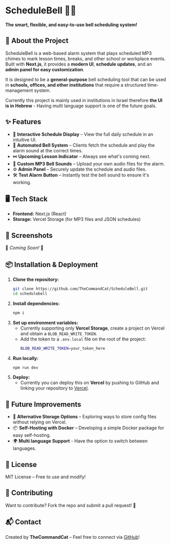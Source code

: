 # ScheduleBell 📅🔔

**The smart, flexible, and easy-to-use bell scheduling system!**

## 🚀 About the Project

ScheduleBell is a web-based alarm system that plays scheduled MP3 chimes to mark lesson times, breaks, and other school or workplace events. Built with **Next.js**, it provides a **modern UI**, **schedule updates**, and an **admin panel for easy customization**.

It is designed to be a **general-purpose** bell scheduling tool that can be used in **schools, offices, and other institutions** that require a structured time-management system.

Currently this project is mainly used in institutions in Israel therefore **the UI is in Hebrew** - Having multi language support is one of the future goals.

## ✨ Features

- 📆 **Interactive Schedule Display** – View the full daily schedule in an intuitive UI.
- 🔔 **Automated Bell System** – Clients fetch the schedule and play the alarm sound at the correct times.
- ⏭️ **Upcoming Lesson Indicator** – Always see what's coming next.
- 🎵 **Custom MP3 Bell Sounds** – Upload your own audio files for the alarm.
- ⚙️ **Admin Panel** – Securely update the schedule and audio files.
- 🛠️ **Test Alarm Button** – Instantly test the bell sound to ensure it's working.

## 🖥️ Tech Stack

- **Frontend:** Next.js (React)
- **Storage:** Vercel Storage (for MP3 files and JSON schedules)

## 📸 Screenshots

🚀 _Coming Soon!_ 🚀

## 📦 Installation & Deployment

1. **Clone the repository:**
   ```bash
   git clone https://github.com/TheCommandCat/ScheduleBell.git
   cd schedulebell
   ```
2. **Install dependencies:**
   ```bash
   npm i
   ```
3. **Set up environment variables:**
   - Currently supporting only **Vercel Storage**, create a project on Vercel and obtain a `BLOB_READ_WRITE_TOKEN`.
   - Add the token to a `.env.local` file on the root of the project:
     ```bash
     BLOB_READ_WRITE_TOKEN=your_token_here
     ```
4. **Run locally:**
   ```bash
   npm run dev
   ```
5. **Deploy:**
   - Currently you can deploy this on **Vercel** by pushing to GitHub and linking your repository to [Vercel](https://vercel.com).

## 🎯 Future Improvements

- 🔄 **Alternative Storage Options** – Exploring ways to store config files without relying on Vercel.
- 📦 **Self-Hosting with Docker** – Developing a simple Docker package for easy self-hosting.
- 🌍 **Multi language Support** - Have the option to switch between languages.

## 📜 License

MIT License – Free to use and modify!

## 🤝 Contributing

Want to contribute? Fork the repo and submit a pull request! 🚀

## 📬 Contact

Created by **TheCommandCat** – Feel free to connect via [GitHub](https://github.com/thecommandcat)!
